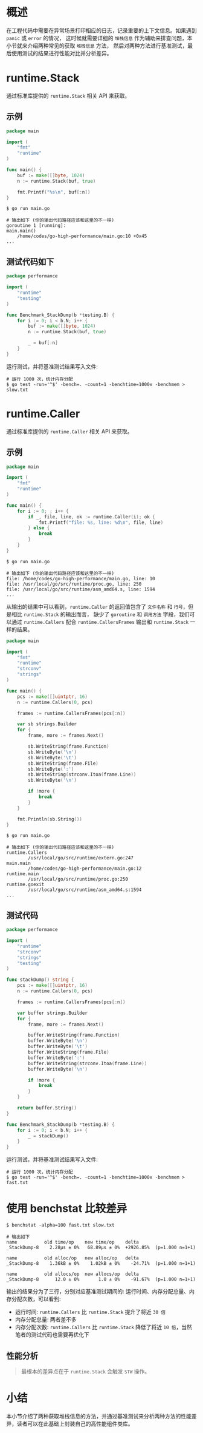 # 概述

在工程代码中需要在异常场景打印相应的日志，记录重要的上下文信息。如果遇到 `panic` 或 `error` 的情况，
这时候就需要详细的 `堆栈信息` 作为辅助来排查问题，本小节就来介绍两种常见的获取 `堆栈信息` 方法，
然后对两种方法进行基准测试，最后使用测试的结果进行性能对比并分析差异。

# runtime.Stack

通过标准库提供的 `runtime.Stack` 相关 API 来获取。

## 示例

```go
package main

import (
	"fmt"
	"runtime"
)

func main() {
	buf := make([]byte, 1024)
	n := runtime.Stack(buf, true)

	fmt.Printf("%s\n", buf[:n])
}
```

```shell
$ go run main.go

# 输出如下 (你的输出代码路径应该和这里的不一样)
goroutine 1 [running]:
main.main()
    /home/codes/go-high-performance/main.go:10 +0x45
...

```

## 测试代码如下

```go
package performance

import (
	"runtime"
	"testing"
)

func Benchmark_StackDump(b *testing.B) {
	for i := 0; i < b.N; i++ {
		buf := make([]byte, 1024)
		n := runtime.Stack(buf, true)

		_ = buf[:n]
	}
}
```

运行测试，并将基准测试结果写入文件:

```shell
# 运行 1000 次，统计内存分配
$ go test -run='^$' -bench=. -count=1 -benchtime=1000x -benchmem > slow.txt
```

# runtime.Caller

通过标准库提供的 `runtime.Caller` 相关 API 来获取。

## 示例

```go
package main

import (
	"fmt"
	"runtime"
)

func main() {
	for i := 0; ; i++ {
		if _, file, line, ok := runtime.Caller(i); ok {
			fmt.Printf("file: %s, line: %d\n", file, line)
		} else {
			break
		}
	}
}
```

```shell
$ go run main.go

# 输出如下 (你的输出代码路径应该和这里的不一样)
file: /home/codes/go-high-performance/main.go, line: 10
file: /usr/local/go/src/runtime/proc.go, line: 250
file: /usr/local/go/src/runtime/asm_amd64.s, line: 1594
...
```

从输出的结果中可以看到，`runtime.Caller` 的返回值包含了 `文件名称` 和 `行号`，但是相比 `runtime.Stack` 的输出而言，
缺少了 `goroutine` 和 `调用方法` 字段，我们可以通过 `runtime.Callers` 配合 `runtime.CallersFrames` 输出和 `runtime.Stack` 一样的结果。

```go
package main

import (
	"fmt"
	"runtime"
	"strconv"
	"strings"
)

func main() {
	pcs := make([]uintptr, 16)
	n := runtime.Callers(0, pcs)

	frames := runtime.CallersFrames(pcs[:n])

	var sb strings.Builder
	for {
		frame, more := frames.Next()

		sb.WriteString(frame.Function)
		sb.WriteByte('\n')
		sb.WriteByte('\t')
		sb.WriteString(frame.File)
		sb.WriteByte(':')
		sb.WriteString(strconv.Itoa(frame.Line))
		sb.WriteByte('\n')

		if !more {
			break
		}
	}

	fmt.Println(sb.String())
}
```

```shell
$ go run main.go

# 输出如下 (你的输出代码路径应该和这里的不一样)
runtime.Callers
        /usr/local/go/src/runtime/extern.go:247
main.main
        /home/codes/go-high-performance/main.go:12
runtime.main
        /usr/local/go/src/runtime/proc.go:250
runtime.goexit
        /usr/local/go/src/runtime/asm_amd64.s:1594
...
```

## 测试代码

```go
package performance

import (
	"runtime"
	"strconv"
	"strings"
	"testing"
)

func stackDump() string {
	pcs := make([]uintptr, 16)
	n := runtime.Callers(0, pcs)

	frames := runtime.CallersFrames(pcs[:n])

	var buffer strings.Builder
	for {
		frame, more := frames.Next()

		buffer.WriteString(frame.Function)
		buffer.WriteByte('\n')
		buffer.WriteByte('\t')
		buffer.WriteString(frame.File)
		buffer.WriteByte(':')
		buffer.WriteString(strconv.Itoa(frame.Line))
		buffer.WriteByte('\n')

		if !more {
			break
		}
	}

	return buffer.String()
}

func Benchmark_StackDump(b *testing.B) {
	for i := 0; i < b.N; i++ {
		_ = stackDump()
	}
}
```

运行测试，并将基准测试结果写入文件:

```shell
# 运行 1000 次，统计内存分配
$ go test -run='^$' -bench=. -count=1 -benchtime=1000x -benchmem > fast.txt
```

# 使用 benchstat 比较差异

```shell
$ benchstat -alpha=100 fast.txt slow.txt 

# 输出如下
name          old time/op    new time/op    delta
_StackDump-8    2.28µs ± 0%   68.89µs ± 0%  +2926.85%  (p=1.000 n=1+1)

name          old alloc/op   new alloc/op   delta
_StackDump-8    1.36kB ± 0%    1.02kB ± 0%    -24.71%  (p=1.000 n=1+1)

name          old allocs/op  new allocs/op  delta
_StackDump-8      12.0 ± 0%       1.0 ± 0%    -91.67%  (p=1.000 n=1+1)
```

输出的结果分为了三行，分别对应基准测试期间的: 运行时间、内存分配总量、内存分配次数，可以看到:

- 运行时间: `runtime.Callers` 比 `runtime.Stack` 提升了将近 `30 倍`
- 内存分配总量: 两者差不多
- 内存分配次数: `runtime.Callers` 比 `runtime.Stack` 降低了将近 `10 倍`，当然笔者的测试代码也需要再优化下

## 性能分析

> 最根本的差异点在于 `runtime.Stack` 会触发 `STW` 操作。

# 小结

本小节介绍了两种获取堆栈信息的方法，并通过基准测试来分析两种方法的性能差异，读者可以在此基础上封装自己的高性能组件类库。
